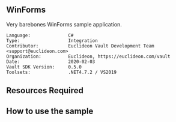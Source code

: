 ## WinForms

<!-- TODO: Write a brief abstract explaining this sample -->
Very barebones WinForms sample application. 

<!-- TODO: Fill this section below with metadata about this sample-->
```
Language:              C#
Type:                  Integration
Contributor:           Euclideon Vault Development Team <support@euclideon.com>
Organization:          Euclideon, https://euclideon.com/vault
Date:                  2020-02-03
Vault SDK Version:     0.5.0
Toolsets:              .NET4.7.2 / VS2019
```

## Resources Required
<!-- TODO: Fill this section below with the resources required to do this sample-->

## How to use the sample
<!-- TODO: Explain how this sample can be used and what is required to get it running -->

<!-- End -->

